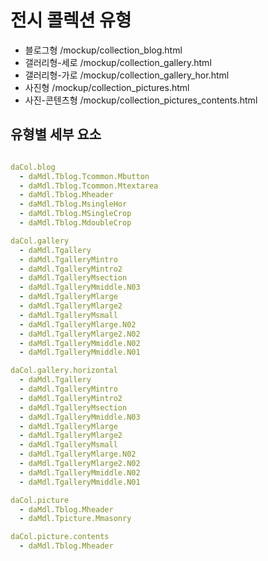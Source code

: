 # 전시 콜렉션 유형

- 블로그형 /mockup/collection_blog.html
- 갤러리형-세로 /mockup/collection_gallery.html
- 갤러리형-가로 /mockup/collection_gallery_hor.html
- 사진형 /mockup/collection_pictures.html
- 사진-콘텐츠형 /mockup/collection_pictures_contents.html


## 유형별 세부 요소

```yml

daCol.blog
  - daMdl.Tblog.Tcommon.Mbutton
  - daMdl.Tblog.Tcommon.Mtextarea
  - daMdl.Tblog.Mheader
  - daMdl.Tblog.MsingleHor
  - daMdl.Tblog.MSingleCrop
  - daMdl.Tblog.MdoubleCrop

daCol.gallery
  - daMdl.Tgallery
  - daMdl.TgalleryMintro
  - daMdl.TgalleryMintro2
  - daMdl.TgalleryMsection
  - daMdl.TgalleryMmiddle.N03
  - daMdl.TgalleryMlarge
  - daMdl.TgalleryMlarge2
  - daMdl.TgalleryMsmall
  - daMdl.TgalleryMlarge.N02
  - daMdl.TgalleryMlarge2.N02
  - daMdl.TgalleryMmiddle.N02
  - daMdl.TgalleryMmiddle.N01

daCol.gallery.horizontal
  - daMdl.Tgallery
  - daMdl.TgalleryMintro
  - daMdl.TgalleryMintro2
  - daMdl.TgalleryMsection
  - daMdl.TgalleryMmiddle.N03
  - daMdl.TgalleryMlarge
  - daMdl.TgalleryMlarge2
  - daMdl.TgalleryMsmall
  - daMdl.TgalleryMlarge.N02
  - daMdl.TgalleryMlarge2.N02
  - daMdl.TgalleryMmiddle.N02
  - daMdl.TgalleryMmiddle.N01

daCol.picture
  - daMdl.Tblog.Mheader
  - daMdl.Tpicture.Mmasonry

daCol.picture.contents
  - daMdl.Tblog.Mheader

```
